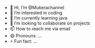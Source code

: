 - 👋 Hi, I’m @Mukerachannel
- 👀 I’m interested in coding
- 🌱 I’m currently learning java
- 💞️ I’m looking to collaborate on projects
- 📫 How to reach me via email
- 😄 Pronouns: ...
- ⚡ Fun fact: ...

<!---
Mukerachannel/Mukerachannel is a ✨ special ✨ repository because its `README.md` (this file) appears on your GitHub profile.
You can click the Preview link to take a look at your changes.
--->
